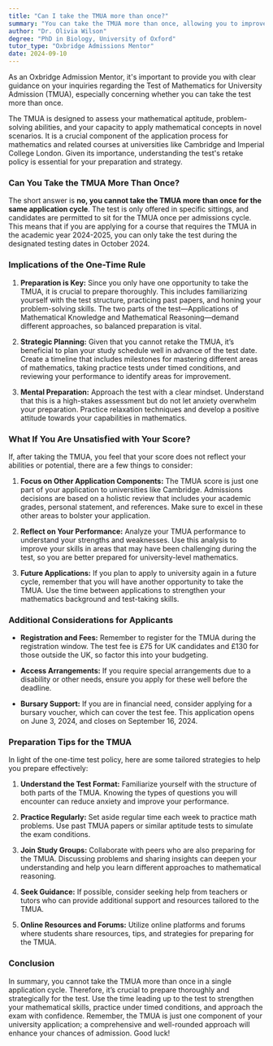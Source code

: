 ```yaml
---
title: "Can I take the TMUA more than once?"
summary: "You can take the TMUA more than once, allowing you to improve your score for university applications in mathematics and related courses."
author: "Dr. Olivia Wilson"
degree: "PhD in Biology, University of Oxford"
tutor_type: "Oxbridge Admissions Mentor"
date: 2024-09-10
---
```


As an Oxbridge Admission Mentor, it's important to provide you with clear guidance on your inquiries regarding the Test of Mathematics for University Admission (TMUA), especially concerning whether you can take the test more than once.

The TMUA is designed to assess your mathematical aptitude, problem-solving abilities, and your capacity to apply mathematical concepts in novel scenarios. It is a crucial component of the application process for mathematics and related courses at universities like Cambridge and Imperial College London. Given its importance, understanding the test's retake policy is essential for your preparation and strategy.

### Can You Take the TMUA More Than Once?

The short answer is **no, you cannot take the TMUA more than once for the same application cycle**. The test is only offered in specific sittings, and candidates are permitted to sit for the TMUA once per admissions cycle. This means that if you are applying for a course that requires the TMUA in the academic year 2024-2025, you can only take the test during the designated testing dates in October 2024. 

### Implications of the One-Time Rule

1. **Preparation is Key:** Since you only have one opportunity to take the TMUA, it is crucial to prepare thoroughly. This includes familiarizing yourself with the test structure, practicing past papers, and honing your problem-solving skills. The two parts of the test—Applications of Mathematical Knowledge and Mathematical Reasoning—demand different approaches, so balanced preparation is vital.

2. **Strategic Planning:** Given that you cannot retake the TMUA, it’s beneficial to plan your study schedule well in advance of the test date. Create a timeline that includes milestones for mastering different areas of mathematics, taking practice tests under timed conditions, and reviewing your performance to identify areas for improvement.

3. **Mental Preparation:** Approach the test with a clear mindset. Understand that this is a high-stakes assessment but do not let anxiety overwhelm your preparation. Practice relaxation techniques and develop a positive attitude towards your capabilities in mathematics.

### What If You Are Unsatisfied with Your Score?

If, after taking the TMUA, you feel that your score does not reflect your abilities or potential, there are a few things to consider:

1. **Focus on Other Application Components:** The TMUA score is just one part of your application to universities like Cambridge. Admissions decisions are based on a holistic review that includes your academic grades, personal statement, and references. Make sure to excel in these other areas to bolster your application.

2. **Reflect on Your Performance:** Analyze your TMUA performance to understand your strengths and weaknesses. Use this analysis to improve your skills in areas that may have been challenging during the test, so you are better prepared for university-level mathematics.

3. **Future Applications:** If you plan to apply to university again in a future cycle, remember that you will have another opportunity to take the TMUA. Use the time between applications to strengthen your mathematics background and test-taking skills.

### Additional Considerations for Applicants

- **Registration and Fees:** Remember to register for the TMUA during the registration window. The test fee is £75 for UK candidates and £130 for those outside the UK, so factor this into your budgeting.

- **Access Arrangements:** If you require special arrangements due to a disability or other needs, ensure you apply for these well before the deadline.

- **Bursary Support:** If you are in financial need, consider applying for a bursary voucher, which can cover the test fee. This application opens on June 3, 2024, and closes on September 16, 2024.

### Preparation Tips for the TMUA

In light of the one-time test policy, here are some tailored strategies to help you prepare effectively:

1. **Understand the Test Format:** Familiarize yourself with the structure of both parts of the TMUA. Knowing the types of questions you will encounter can reduce anxiety and improve your performance.

2. **Practice Regularly:** Set aside regular time each week to practice math problems. Use past TMUA papers or similar aptitude tests to simulate the exam conditions.

3. **Join Study Groups:** Collaborate with peers who are also preparing for the TMUA. Discussing problems and sharing insights can deepen your understanding and help you learn different approaches to mathematical reasoning.

4. **Seek Guidance:** If possible, consider seeking help from teachers or tutors who can provide additional support and resources tailored to the TMUA.

5. **Online Resources and Forums:** Utilize online platforms and forums where students share resources, tips, and strategies for preparing for the TMUA.

### Conclusion

In summary, you cannot take the TMUA more than once in a single application cycle. Therefore, it’s crucial to prepare thoroughly and strategically for the test. Use the time leading up to the test to strengthen your mathematical skills, practice under timed conditions, and approach the exam with confidence. Remember, the TMUA is just one component of your university application; a comprehensive and well-rounded approach will enhance your chances of admission. Good luck!
    
